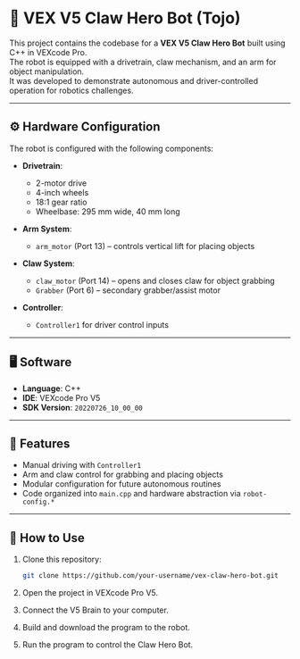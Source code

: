 # 🤖 VEX V5 Claw Hero Bot (Tojo)

This project contains the codebase for a **VEX V5 Claw Hero Bot** built using C++ in VEXcode Pro.  
The robot is equipped with a drivetrain, claw mechanism, and an arm for object manipulation.  
It was developed to demonstrate autonomous and driver-controlled operation for robotics challenges.

---

## ⚙️ Hardware Configuration

The robot is configured with the following components:

- **Drivetrain**:  
  - 2-motor drive  
  - 4-inch wheels  
  - 18:1 gear ratio  
  - Wheelbase: 295 mm wide, 40 mm long  

- **Arm System**:  
  - `arm_motor` (Port 13) – controls vertical lift for placing objects  

- **Claw System**:  
  - `claw_motor` (Port 14) – opens and closes claw for object grabbing  
  - `Grabber` (Port 6) – secondary grabber/assist motor  

- **Controller**:  
  - `Controller1` for driver control inputs  

---

## 🖥️ Software

- **Language**: C++  
- **IDE**: VEXcode Pro V5  
- **SDK Version**: `20220726_10_00_00`  

---

## 🚀 Features

- Manual driving with `Controller1`
- Arm and claw control for grabbing and placing objects
- Modular configuration for future autonomous routines
- Code organized into `main.cpp` and hardware abstraction via `robot-config.*`

---

## 📖 How to Use

1. Clone this repository:
   ```bash
   git clone https://github.com/your-username/vex-claw-hero-bot.git

2. Open the project in VEXcode Pro V5.

3. Connect the V5 Brain to your computer.

4. Build and download the program to the robot.

5. Run the program to control the Claw Hero Bot.
